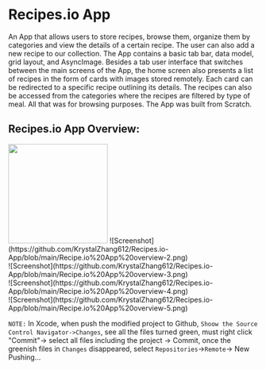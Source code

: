 # Recipes.io App
An App that allows users to store recipes, browse them, organize them by categories and view the details of a certain recipe. The user can also add a new recipe to our collection. The App contains a basic tab bar, data model, grid layout, and AsyncImage. Besides a tab user interface that switches between the main screens of the App, the home screen also presents a list of recipes in the form of cards with images stored remotely. Each card can be redirected to a specific recipe outlining its details. The recipes can also be accessed from the categories where the recipes are filtered by type of meal. All that was for browsing purposes. The App was built from Scratch.
## Recipes.io App Overview:
<img src ="https://github.com/KrystalZhang612/Recipes.io-App/blob/main/Recipe.io%20App%20overview-1.png" width = "200" height = "200"/> 
![Screenshot](https://github.com/KrystalZhang612/Recipes.io-App/blob/main/Recipe.io%20App%20overview-2.png)<br/>
![Screenshot](https://github.com/KrystalZhang612/Recipes.io-App/blob/main/Recipe.io%20App%20overview-3.png)<br/>
![Screenshot](https://github.com/KrystalZhang612/Recipes.io-App/blob/main/Recipe.io%20App%20overview-4.png)<br/>
![Screenshot](https://github.com/KrystalZhang612/Recipes.io-App/blob/main/Recipe.io%20App%20overview-5.png)<br/>





`NOTE:` In Xcode, when push the modified project to Github, `Shoow the Source Control Navigator->Changes`, see all the files turned green, must right click "Commit"-> select all files including the project -> Commit, once the greenish files in `Changes` disappeared, select `Repositories`->`Remote`-> New Pushing... 
